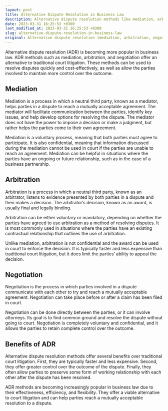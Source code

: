 ```yaml
---
layout: post
title: Alternative Dispute Resolution in Business Law
description: Alternative dispute resolution methods like mediation, arbitration, and negotiation are gaining popularity in business law. Learn about the benefits of each method and how they can help resolve disputes without going to court.
date: 2023-03-31 16:25:53 +0300
last_modified_at: 2023-03-31 16:25:53 +0300
slug: alternative-dispute-resolution-in-business-law
original: Alternative dispute resolution (mediation, arbitration, negotiation)
---
```

Alternative dispute resolution (ADR) is becoming more popular in business law. ADR methods such as mediation, arbitration, and negotiation offer an alternative to traditional court litigation. These methods can be used to resolve disputes quickly and cost-effectively, as well as allow the parties involved to maintain more control over the outcome. 

## Mediation

Mediation is a process in which a neutral third party, known as a mediator, helps parties in a dispute to reach a mutually acceptable agreement. The mediator will facilitate communication between the parties, identify key issues, and help develop options for resolving the dispute. The mediator does not have the power to impose a decision or make a judgment, but rather helps the parties come to their own agreement.

Mediation is a voluntary process, meaning that both parties must agree to participate. It is also confidential, meaning that information discussed during the mediation cannot be used in court if the parties are unable to reach an agreement. Mediation can be helpful in situations where the parties have an ongoing or future relationship, such as in the case of a business partnership.

## Arbitration

Arbitration is a process in which a neutral third party, known as an arbitrator, listens to evidence presented by both parties in a dispute and then makes a decision. The arbitrator’s decision, known as an award, is usually final and legally binding. 

Arbitration can be either voluntary or mandatory, depending on whether the parties have agreed to use arbitration as a method of resolving disputes. It is most commonly used in situations where the parties have an existing contractual relationship that outlines the use of arbitration.

Unlike mediation, arbitration is not confidential and the award can be used in court to enforce the decision. It is typically faster and less expensive than traditional court litigation, but it does limit the parties’ ability to appeal the decision.

## Negotiation

Negotiation is the process in which parties involved in a dispute communicate with each other to try and reach a mutually acceptable agreement. Negotiation can take place before or after a claim has been filed in court. 

Negotiation can be done directly between the parties, or it can involve attorneys. Its goal is to find common ground and resolve the dispute without going to court. Negotiation is completely voluntary and confidential, and it allows the parties to retain complete control over the outcome.

## Benefits of ADR

Alternative dispute resolution methods offer several benefits over traditional court litigation. First, they are typically faster and less expensive. Second, they offer greater control over the outcome of the dispute. Finally, they often allow parties to preserve some form of working relationship with each other after the dispute has been resolved.

ADR methods are becoming increasingly popular in business law due to their effectiveness, efficiency, and flexibility. They offer a viable alternative to court litigation and can help parties reach a mutually acceptable resolution to a dispute.